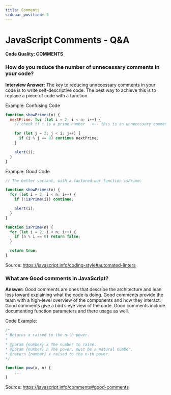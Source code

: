 ```yaml
---
title: Comments
sidebar_position: 3
---
```


# JavaScript Comments - Q&A

**Code Quality: COMMENTS**

### How do you reduce the number of unnecessary comments in your code?

**Interview Answer:** The key to reducing unnecessary comments in your code is to write self-descriptive code. The best way to achieve this is to replace a piece of code with a function.

Example: Confusing Code

```js
function showPrimes(n) {
  nextPrime: for (let i = 2; i < n; i++) {
    // check if i is a prime number   <-- this is an unnecessary comment

    for (let j = 2; j < i; j++) {
      if (i % j == 0) continue nextPrime;
    }

    alert(i);
  }
}
```

Example: Good Code

```js
// The better variant, with a factored-out function isPrime:

function showPrimes(n) {
  for (let i = 2; i < n; i++) {
    if (!isPrime(i)) continue;

    alert(i);
  }
}

function isPrime(n) {
  for (let i = 2; i < n; i++) {
    if (n % i == 0) return false;
  }

  return true;
}
```

Source: <https://javascript.info/coding-style#automated-linters>

### What are Good comments in JavaScript?

**Answer:** Good comments are ones that describe the architecture and lean less toward explaining what the code is doing. Good comments provide the team with a high-level overview of the components and how they interact. Good comments give a bird’s eye view of the code. Good comments include documenting function parameters and there usage as well.

Code Example:

```js
/*
* Returns x raised to the n-th power.
*
* @param {number} x The number to raise.
* @param {number} n The power, must be a natural number.
* @return {number} x raised to the n-th power.
*/

function pow(x, n) {
    ...
}
```

Source: <https://javascript.info/comments#good-comments>
